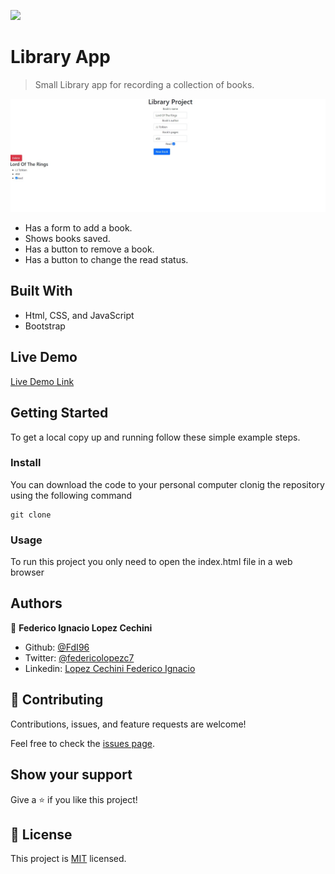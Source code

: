 ![](https://img.shields.io/badge/Microverse-blueviolet)

# Library App

> Small Library app for recording a collection of books.

![screenshot](./img/app_screenshot.png)

- Has a form to add a book.
- Shows books saved.
- Has a button to remove a book.
- Has a button to change the read status.

## Built With

- Html, CSS, and JavaScript
- Bootstrap

## Live Demo

[Live Demo Link](https://jpdf00.github.io/library-app/)

## Getting Started

To get a local copy up and running follow these simple example steps.

### Install

You can download the code to your personal computer clonig the repository using the following command

```
git clone
```

### Usage

To run this project you only need to open the index.html file in a web browser

## Authors

👤 **Federico Ignacio Lopez Cechini**

- Github: [@FdI96](https://github.com/FdI96)
- Twitter: [@federicolopezc7](https://twitter.com/federicolopezc7)
- Linkedin: [Lopez Cechini Federico Ignacio](https://www.linkedin.com/in/federico-ignacio-lopez-cechini-3285411a4/)

## 🤝 Contributing

Contributions, issues, and feature requests are welcome!

Feel free to check the [issues page](https://github.com/FdI96/LibraryApp/issues).

## Show your support

Give a ⭐️ if you like this project!

## 📝 License

This project is [MIT](./LICENSE) licensed.
